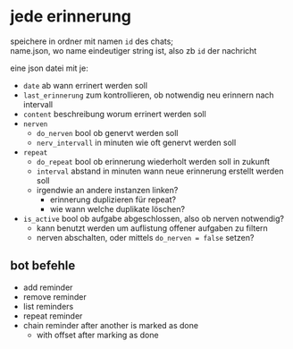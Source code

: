 # jede erinnerung

speichere in ordner mit namen `id` des chats;  
name.json, wo name eindeutiger string ist, also zb `id` der nachricht

eine json datei mit je:

* `date` ab wann errinert werden soll
* `last_erinnerung` zum kontrollieren, ob notwendig neu erinnern nach intervall
* `content` beschreibung worum errinert werden soll
* `nerven`
  * `do_nerven` bool ob genervt werden soll
  * `nerv_intervall` in minuten wie oft genervt werden soll
* `repeat`
  * `do_repeat` bool ob erinnerung wiederholt werden soll in zukunft
  * `interval` abstand in minuten wann neue erinnerung erstellt werden soll
  * irgendwie an andere instanzen linken?
    * erinnerung duplizieren für repeat?
    * wie wann welche duplikate löschen?
* `is_active` bool ob aufgabe abgeschlossen, also ob nerven notwendig?
  * kann benutzt werden um auflistung offener aufgaben zu filtern
  * nerven abschalten, oder mittels `do_nerven = false` setzen?

## bot befehle

* add reminder
* remove reminder
* list reminders
* repeat reminder
* chain reminder after another is marked as done
  * with offset after marking as done
